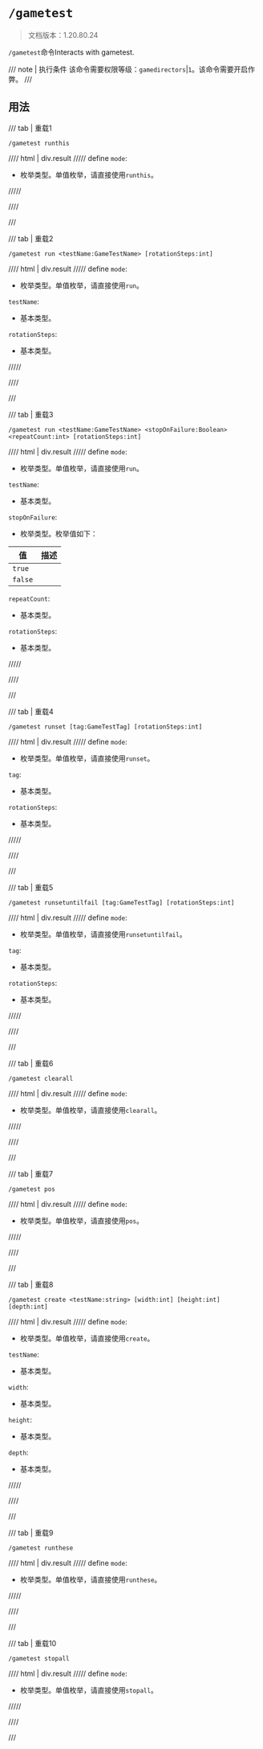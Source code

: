 # `/gametest`

> 文档版本：1.20.80.24

`/gametest`命令Interacts with gametest.

/// note | 执行条件
该命令需要权限等级：`gamedirectors`|`1`。该命令需要开启作弊。
///

## 用法

/// tab | 重载1
```mcfunction
/gametest runthis
```

//// html | div.result
///// define
`mode`: <!-- md:samp GameTestModeRunThis -->

- 枚举类型。单值枚举，请直接使用`runthis`。


/////

////

///

/// tab | 重载2
```mcfunction
/gametest run <testName:GameTestName> [rotationSteps:int]
```

//// html | div.result
///// define
`mode`: <!-- md:samp GameTestModeRun -->

- 枚举类型。单值枚举，请直接使用`run`。

`testName`: <!-- md:samp GameTestName -->

- 基本类型。

`rotationSteps`: <!-- md:samp int -->

- 基本类型。


/////

////

///

/// tab | 重载3
```mcfunction
/gametest run <testName:GameTestName> <stopOnFailure:Boolean> <repeatCount:int> [rotationSteps:int]
```

//// html | div.result
///// define
`mode`: <!-- md:samp GameTestModeRun -->

- 枚举类型。单值枚举，请直接使用`run`。

`testName`: <!-- md:samp GameTestName -->

- 基本类型。

`stopOnFailure`: <!-- md:samp Boolean -->

- 枚举类型。枚举值如下：

|值|描述|
|---|---|
|`true`||
|`false`||


`repeatCount`: <!-- md:samp int -->

- 基本类型。

`rotationSteps`: <!-- md:samp int -->

- 基本类型。


/////

////

///

/// tab | 重载4
```mcfunction
/gametest runset [tag:GameTestTag] [rotationSteps:int]
```

//// html | div.result
///// define
`mode`: <!-- md:samp GameTestModeRunSet -->

- 枚举类型。单值枚举，请直接使用`runset`。

`tag`: <!-- md:samp GameTestTag -->

- 基本类型。

`rotationSteps`: <!-- md:samp int -->

- 基本类型。


/////

////

///

/// tab | 重载5
```mcfunction
/gametest runsetuntilfail [tag:GameTestTag] [rotationSteps:int]
```

//// html | div.result
///// define
`mode`: <!-- md:samp GameTestModeRunSetUntilFail -->

- 枚举类型。单值枚举，请直接使用`runsetuntilfail`。

`tag`: <!-- md:samp GameTestTag -->

- 基本类型。

`rotationSteps`: <!-- md:samp int -->

- 基本类型。


/////

////

///

/// tab | 重载6
```mcfunction
/gametest clearall
```

//// html | div.result
///// define
`mode`: <!-- md:samp GameTestModeClearAll -->

- 枚举类型。单值枚举，请直接使用`clearall`。


/////

////

///

/// tab | 重载7
```mcfunction
/gametest pos
```

//// html | div.result
///// define
`mode`: <!-- md:samp GameTestModeShowPosition -->

- 枚举类型。单值枚举，请直接使用`pos`。


/////

////

///

/// tab | 重载8
```mcfunction
/gametest create <testName:string> [width:int] [height:int] [depth:int]
```

//// html | div.result
///// define
`mode`: <!-- md:samp GameTestModeCreateTest -->

- 枚举类型。单值枚举，请直接使用`create`。

`testName`: <!-- md:samp string -->

- 基本类型。

`width`: <!-- md:samp int -->

- 基本类型。

`height`: <!-- md:samp int -->

- 基本类型。

`depth`: <!-- md:samp int -->

- 基本类型。


/////

////

///

/// tab | 重载9
```mcfunction
/gametest runthese
```

//// html | div.result
///// define
`mode`: <!-- md:samp GameTestRunNearbyTests -->

- 枚举类型。单值枚举，请直接使用`runthese`。


/////

////

///

/// tab | 重载10
```mcfunction
/gametest stopall
```

//// html | div.result
///// define
`mode`: <!-- md:samp GameTestStopTests -->

- 枚举类型。单值枚举，请直接使用`stopall`。


/////

////

///
